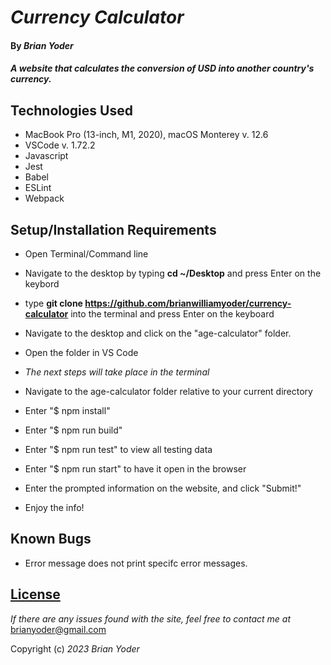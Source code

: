 # _Currency Calculator_

#### By _**Brian Yoder**_

#### _A website that calculates the conversion of USD into another country's currency._

## Technologies Used

* MacBook Pro (13-inch, M1, 2020), macOS Monterey v. 12.6
* VSCode v. 1.72.2
* Javascript
* Jest
* Babel
* ESLint
* Webpack

## Setup/Installation Requirements

* Open Terminal/Command line
* Navigate to the desktop by typing **cd ~/Desktop** and press Enter on the keybord
* type **git clone https://github.com/brianwilliamyoder/currency-calculator** into the terminal and press Enter on the keyboard
* Navigate to the desktop and click on the "age-calculator" folder.
* Open the folder in VS Code
* _The next steps will take place in the terminal_
* Navigate to the age-calculator folder relative to your current directory
* Enter "$ npm install"
* Enter "$ npm run build"
* Enter "$ npm run test" to view all testing data
* Enter "$ npm run start" to have it open in the browser

* Enter the prompted information on the website, and click "Submit!" 
* Enjoy the info!

## Known Bugs

* Error message does not print specifc error messages. 


## [License](https://mit-license.org/)

_If there are any issues found with the site, feel free to contact me at_ [brianyoder@gmail.com](brianyoder@gmail.com)

Copyright (c) _2023_ _Brian Yoder_